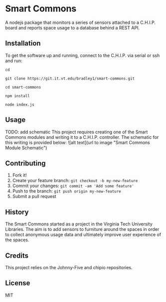 # Smart Commons
A nodejs package that monitors a series of sensors attached to a C.H.I.P. board and reports space usage to a database behind a REST API.
## Installation
To get the software up and running, connect to the C.H.I.P. via serial or ssh and run:

`cd`

`git clone https://git.it.vt.edu/bradley1/smart-commons.git`

`cd smart-commons`

`npm install`

`node index.js`

## Usage
TODO: add schematic
This project requires creating one of the Smart Commons modules and writing it to a C.H.I.P. controller. The schematic for this writing is provided below:
![alt text](url to image "Smart Commons Module Schematic")
## Contributing
1. Fork it!
2. Create your feature branch: `git checkout -b my-new-feature`
3. Commit your changes: `git commit -am 'Add some feature'`
4. Push to the branch: `git push origin my-new-feature`
5. Submit a pull request
## History
The Smart Commons started as a project in the Virginia Tech University Libraries. The aim is to add sensors to furniture around the spaces in order to collect anonymous usage data and ultimately improve user experience of the spaces.
## Credits
This project relies on the Johnny-Five and chipio repositories. 
## License
MIT